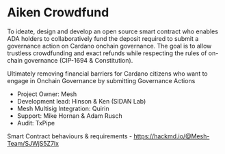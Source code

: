 # Aiken Crowdfund

To ideate, design and develop an open source smart contract who enables ADA holders to collaboratively fund the deposit required to submit a governance action on Cardano onchain governance. The goal is to allow trustless crowdfunding and exact refunds while respecting the rules of on-chain governance (CIP-1694 & Constitution). 

Ultimately removing financial barriers for Cardano citizens who want to engage in Onchain Governance by submitting Governance Actions

- Project Owner: Mesh
- Development lead: Hinson & Ken (SIDAN Lab)
- Mesh Multisig Integration: Quirin
- Support: Mike Hornan & Adam Rusch
- Audit: TxPipe

Smart Contract behaviours & requirements - https://hackmd.io/@Mesh-Team/SJWjS5Z7lx
